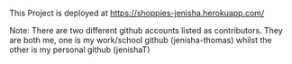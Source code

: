 This Project is deployed at https://shoppies-jenisha.herokuapp.com/

Note: There are two different github accounts listed as contributors. They are both me, one is my work/school github (jenisha-thomas) whilst the other is my personal github (jenishaT)
